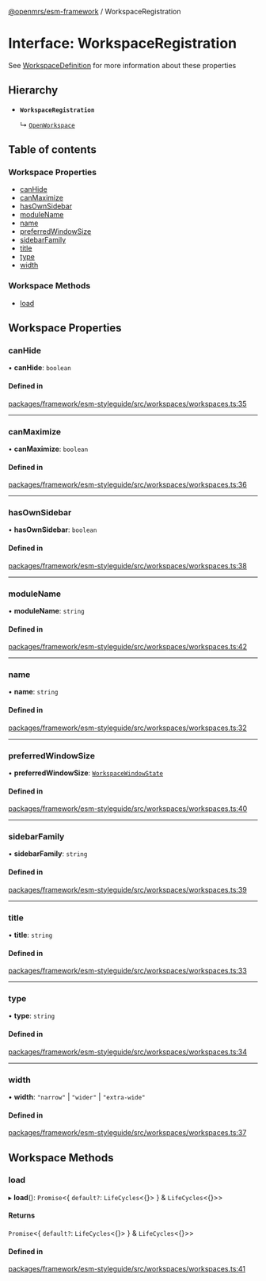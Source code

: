 [@openmrs/esm-framework](../API.md) / WorkspaceRegistration

# Interface: WorkspaceRegistration

See [WorkspaceDefinition](../API.md#workspacedefinition) for more information about these properties

## Hierarchy

- **`WorkspaceRegistration`**

  ↳ [`OpenWorkspace`](OpenWorkspace.md)

## Table of contents

### Workspace Properties

- [canHide](WorkspaceRegistration.md#canhide)
- [canMaximize](WorkspaceRegistration.md#canmaximize)
- [hasOwnSidebar](WorkspaceRegistration.md#hasownsidebar)
- [moduleName](WorkspaceRegistration.md#modulename)
- [name](WorkspaceRegistration.md#name)
- [preferredWindowSize](WorkspaceRegistration.md#preferredwindowsize)
- [sidebarFamily](WorkspaceRegistration.md#sidebarfamily)
- [title](WorkspaceRegistration.md#title)
- [type](WorkspaceRegistration.md#type)
- [width](WorkspaceRegistration.md#width)

### Workspace Methods

- [load](WorkspaceRegistration.md#load)

## Workspace Properties

### canHide

• **canHide**: `boolean`

#### Defined in

[packages/framework/esm-styleguide/src/workspaces/workspaces.ts:35](https://github.com/openmrs/openmrs-esm-core/blob/main/packages/framework/esm-styleguide/src/workspaces/workspaces.ts#L35)

___

### canMaximize

• **canMaximize**: `boolean`

#### Defined in

[packages/framework/esm-styleguide/src/workspaces/workspaces.ts:36](https://github.com/openmrs/openmrs-esm-core/blob/main/packages/framework/esm-styleguide/src/workspaces/workspaces.ts#L36)

___

### hasOwnSidebar

• **hasOwnSidebar**: `boolean`

#### Defined in

[packages/framework/esm-styleguide/src/workspaces/workspaces.ts:38](https://github.com/openmrs/openmrs-esm-core/blob/main/packages/framework/esm-styleguide/src/workspaces/workspaces.ts#L38)

___

### moduleName

• **moduleName**: `string`

#### Defined in

[packages/framework/esm-styleguide/src/workspaces/workspaces.ts:42](https://github.com/openmrs/openmrs-esm-core/blob/main/packages/framework/esm-styleguide/src/workspaces/workspaces.ts#L42)

___

### name

• **name**: `string`

#### Defined in

[packages/framework/esm-styleguide/src/workspaces/workspaces.ts:32](https://github.com/openmrs/openmrs-esm-core/blob/main/packages/framework/esm-styleguide/src/workspaces/workspaces.ts#L32)

___

### preferredWindowSize

• **preferredWindowSize**: [`WorkspaceWindowState`](../API.md#workspacewindowstate)

#### Defined in

[packages/framework/esm-styleguide/src/workspaces/workspaces.ts:40](https://github.com/openmrs/openmrs-esm-core/blob/main/packages/framework/esm-styleguide/src/workspaces/workspaces.ts#L40)

___

### sidebarFamily

• **sidebarFamily**: `string`

#### Defined in

[packages/framework/esm-styleguide/src/workspaces/workspaces.ts:39](https://github.com/openmrs/openmrs-esm-core/blob/main/packages/framework/esm-styleguide/src/workspaces/workspaces.ts#L39)

___

### title

• **title**: `string`

#### Defined in

[packages/framework/esm-styleguide/src/workspaces/workspaces.ts:33](https://github.com/openmrs/openmrs-esm-core/blob/main/packages/framework/esm-styleguide/src/workspaces/workspaces.ts#L33)

___

### type

• **type**: `string`

#### Defined in

[packages/framework/esm-styleguide/src/workspaces/workspaces.ts:34](https://github.com/openmrs/openmrs-esm-core/blob/main/packages/framework/esm-styleguide/src/workspaces/workspaces.ts#L34)

___

### width

• **width**: ``"narrow"`` \| ``"wider"`` \| ``"extra-wide"``

#### Defined in

[packages/framework/esm-styleguide/src/workspaces/workspaces.ts:37](https://github.com/openmrs/openmrs-esm-core/blob/main/packages/framework/esm-styleguide/src/workspaces/workspaces.ts#L37)

## Workspace Methods

### load

▸ **load**(): `Promise`<{ `default?`: `LifeCycles`<{}\>  } & `LifeCycles`<{}\>\>

#### Returns

`Promise`<{ `default?`: `LifeCycles`<{}\>  } & `LifeCycles`<{}\>\>

#### Defined in

[packages/framework/esm-styleguide/src/workspaces/workspaces.ts:41](https://github.com/openmrs/openmrs-esm-core/blob/main/packages/framework/esm-styleguide/src/workspaces/workspaces.ts#L41)
